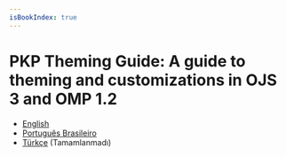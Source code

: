 ```yaml
---
isBookIndex: true
---
```

# PKP Theming Guide: A guide to theming and customizations in OJS 3 and OMP 1.2

* [English](en/)
* [Português Brasileiro](pt/)
* [Türkçe](tr/) (Tamamlanmadı)
